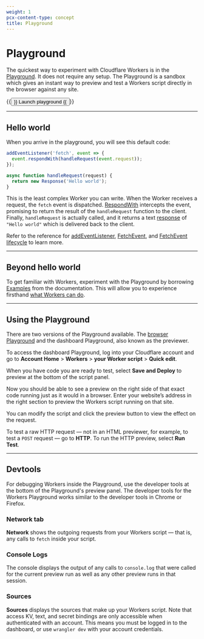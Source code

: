 ```yaml
---
weight: 1
pcx-content-type: concept
title: Playground
---
```


# Playground

The quickest way to experiment with Cloudflare Workers is in the [Playground](https://cloudflareworkers.com/#36ebe026bf3510a2e5acace89c09829f:about:blank). It does not require any setup. The Playground is a sandbox which gives an instant way to preview and test a Workers script directly in the browser against any site.

<p>
  {{<button type="primary" href="https://cloudflareworkers.com/#36ebe026bf3510a2e5acace89c09829f:about:blank">}}
    Launch playground
  {{</button>}}
</p>

---

## Hello world

When you arrive in the playground, you will see this default code:

```js
addEventListener('fetch', event => {
  event.respondWith(handleRequest(event.request));
});

async function handleRequest(request) {
  return new Response('Hello world');
}
```

This is the least complex Worker you can write. When the Worker receives a request, the `fetch` event is dispatched. [RespondWith](/workers/learning/fetch-event-lifecycle/#respondwith) intercepts the event, promising to return the result of the `handleRequest` function to the client. Finally, `handleRequest` is actually called, and it returns a text [response](/workers/runtime-apis/response/) of `"Hello world"` which is delivered back to the client.

Refer to the reference for [addEventListener](/workers/runtime-apis/add-event-listener/), [FetchEvent](/workers/runtime-apis/fetch-event/), and [FetchEvent lifecycle](/workers/learning/fetch-event-lifecycle/) to learn more.

---

## Beyond hello world

To get familiar with Workers, experiment with the Playground by borrowing [Examples](/workers/examples/) from the documentation. This will allow you to experience firsthand [what Workers can do](https://www.cloudflare.com/learning/serverless/why-use-serverless/).

---

## Using the Playground

There are two versions of the Playground available. The [browser Playground](/workers/cloudflareworkers.com/) and the dashboard Playground, also known as the previewer.

To access the dashboard Playground, log into your Cloudflare account and go to **Account Home** > **Workers** > **your Worker script** > **Quick edit**.

When you have code you are ready to test, select **Save and Deploy** to preview at the bottom of the script panel.

Now you should be able to see a preview on the right side of that exact code running just as it would in a browser. Enter your website’s address in the right section to preview the Workers script running on that site.

You can modify the script and click the preview button to view the effect on the request.

To test a raw HTTP request — not in an HTML previewer, for example, to test a `POST` request — go to **HTTP**. To run the HTTP preview, select **Run Test**.

---

## Devtools

For debugging Workers inside the Playground, use the developer tools at the bottom of the Playground's preview panel. The developer tools for the Workers Playground works similar to the developer tools in Chrome or Firefox.

### Network tab

**Network** shows the outgoing requests from your Workers script — that is, any calls to `fetch` inside your script.

### Console Logs

The console displays the output of any calls to `console.log` that were called for the current preview run as well as any other preview runs in that session.

### Sources

**Sources** displays the sources that make up your Workers script. Note that access KV, text, and secret bindings are only accessible when authenticated with an account. This means you must be logged in to the dashboard, or use `wrangler dev` with your account credentials.

<!--

## Deploy

There are two ways to preview and deploy a Workers script: on [a site on Cloudflare](https://support.cloudflare.com/hc/en-us/articles/201720164) or on a [workers.dev](https://workers.dev/) account. If you'd like to only explore Workers capabilities, you can avoid any setup through the [playground](#playground).

### Cloudflare Dashboard

To preview a script, begin by [logging in](https://www.cloudflare.com/a/login) to your Cloudflare dashboard.

After selecting an account and/or zone to deploy the Worker script to, navigate to the appropriate Workers section.

- For workers.dev:
  ![Navigate workers.dev](https://developers.cloudflare.com/workers/tooling/media/navigate-workers-dev.png)

  For a zone on Cloudflare:
  ![Navigate zone](https://developers.cloudflare.com/workers/tooling/media/navigate-zone.png)

You will see options to edit existing Workers scripts or create new scripts.

To make your Workers script live, click "Save and Deploy".

## How the Preview Tool Works

The previewer tool works by spinning up a mock instance of the [V8 engine](/reference/runtime) outside of Cloudflare's network. Workers created in the Playground are only for experimentation and don’t run on all of Cloudflare’s infrastructure around the world.

### Key Differences from Production

While the preview tool is powerful in development, the tool must run as a mock proxy service so there are some inherent limitations.

The key differences of the previewer versus a live Workers script are:

- Subrequests ( i.e. fetches inside your Workers script) that call the same hostname as the original request will run in the previewer as an external request (i.e. goes back to the front line of Cloudflare), as those subrequests in production will go directly to the origin.
-  `fetch` can only connect to IPv4 addresses in the playground thus, IPv6-only hosts are not supported.
- The output of `console.log` acts as a no-op in production.
- Not all [APIs](/reference/runtime/apis) are available in the previewer that are in production. Cloudflare Edge dependent features particularly (e.g. [Cache API](/reference/apis/cache)) will _not_ work in the previewer.
- If the tested zone has Cloudflare security features set that would block our preview service, such as "Block by country", then one would receive an error message `Sorry, you've been blocked`. To work around this, use the [fiddle service](https://cloudflareworkers.com), or whitelist [Google Cloud IPs](http://ueen.net/google_cloud_ip.txt)\* to preview scripts.

\* Note whitelisting Google IPs may allow other Cloudflare users with same IPs to make requests to your site and bypass security measures.

-->
